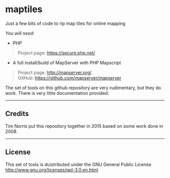 # maptiles

Just a few bits of code to rip map tiles for online mapping

*You will need:*
* PHP  
> Project page: https://secure.php.net/  
* A full install/build of MapServer with PHP Mapscript  
> Project page: http://mapserver.org/  
> GitHub: https://github.com/mapserver/mapserver  

The set of tools on this github repository are very rudimentary, but they do work. There is very little documentation provided.

-----------
Credits
-----------

Tim Norris put this repository together in 2015 based on some work done in 2008.

-----------
License
-----------

This set of tools is duistributed under the GNU General Public License
http://www.gnu.org/licenses/gpl-3.0.en.html
